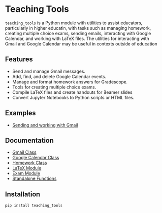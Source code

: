 # Teaching Tools

`teaching_tools` is a Python module with utilities to assist educators, particularly in higher educatin, with tasks such as managing homework, creating multiple choice exams, sending emails, interacting with Google Calendar, and working with LaTeX files. The utilities for interacting with Gmail and Google Calendar may be useful in contexts outside of education

## Features
- Send and manage Gmail messages.
- Add, find, and delete Google Calendar events.
- Manage and format homework answers for Gradescope.
- Tools for creating multiple choice exams.
- Compile LaTeX files and create handouts for Beamer slides
- Convert Jupyter Notebooks to Python scripts or HTML files.

## Examples
 - [Sending and working with Gmail](docs/gmail.md)


## Documentation
- [Gmail Class](docs/gmail.md)
- [Google Calendar Class](docs/google_calendar.md)
- [Homework Class](docs/homework.md)
- [LaTeX Module](docs/latex.md)
- [Exam Module](docs/exam.md)
- [Standalone Functions](docs/functions.md)

## Installation
	pip install teaching_tools

<!-- ## Quickstart -->